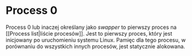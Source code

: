 # Process 0
Process 0 lub inaczej określany jako *swapper* to pierwszy proces na [[Process list|liście procesów]]. Jest to pierwszy proces, który jest inicjowany po uruchomieniu systemu Linux. 
Pamięc dla tego procesu, w porównaniu do wszystkich innych procesów, jest statycznie alokowana.